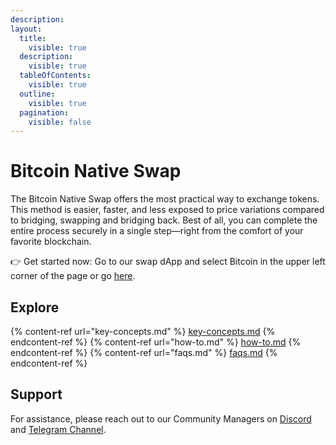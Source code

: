 ```yaml
---
description: 
layout:
  title:
    visible: true
  description:
    visible: true
  tableOfContents:
    visible: true
  outline:
    visible: true
  pagination:
    visible: false
---
```



# Bitcoin Native Swap


The Bitcoin Native Swap offers the most practical way to exchange tokens. This method is easier, faster, and less exposed to 
price variations compared to bridging, swapping and bridging back. Best of all, you can complete the entire process securely 
in a single step—right from the comfort of your favorite blockchain.


👉 Get started now: Go to our swap dApp and select Bitcoin in the upper left corner of the page or go [here](https://app.alexlab.co/bitcoin/swap/).


## Explore

{% content-ref url="key-concepts.md" %} [key-concepts.md](key-concepts.md) {% endcontent-ref %}
{% content-ref url="how-to.md" %} [how-to.md](how-to.md) {% endcontent-ref %}
{% content-ref url="faqs.md" %} [faqs.md](faqs.md) {% endcontent-ref %}

## Support

For assistance, please reach out to our Community Managers on [Discord](https://discord.com/invite/alexlab) and [Telegram Channel](https://t.me/AlexCommunity).
